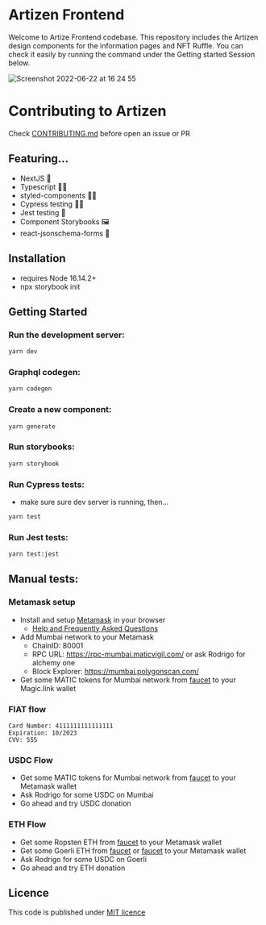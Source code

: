 # Artizen Frontend

Welcome to Artize Frontend codebase. This repository includes the Artizen design components for the information pages and NFT Ruffle. You can check it easily by running the command under the Getting started Session below.

![Screenshot 2022-06-22 at 16 24 55](https://user-images.githubusercontent.com/1488156/175069661-b0f6e6f0-2e3e-430f-9058-c1f5955e628d.png)

# Contributing to Artizen

Check [CONTRIBUTING.md](https://github.com/artizen-fund/artizen-frontend/blob/main/CONTRIBUTING.md) before open an issue or PR

## Featuring…

- NextJS 👷
- Typescript 🧑‍💻
- styled-components 💅🏻
- Cypress testing 🧑‍🏫
- Jest testing 🤪
- Component Storybooks 🖼
- react-jsonschema-forms 📝

## Installation

- requires Node 16.14.2+
- npx storybook init

## Getting Started

### Run the development server:

```bash
yarn dev
```

### Graphql codegen:

```bash
yarn codegen
```

### Create a new component:

```bash
yarn generate
```

### Run storybooks:

```bash
yarn storybook
```

### Run Cypress tests:

- make sure sure dev server is running, then…

```bash
yarn test
```

### Run Jest tests:

```bash
yarn test:jest
```

## Manual tests:

### Metamask setup

- Install and setup [Metamask](https://metamask.io/download/) in your browser
  - [Help and Frequently Asked Questions](https://metamask.io/faqs)
- Add Mumbai network to your Metamask
  - ChainID: 80001
  - RPC URL: https://rpc-mumbai.maticvigil.com/ or ask Rodrigo for alchemy one
  - Block Explorer: https://mumbai.polygonscan.com/
- Get some MATIC tokens for Mumbai network from [faucet](https://faucet.polygon.technology/) to your Magic.link wallet

### FIAT flow

```
Card Number: 4111111111111111
Expiration: 10/2023
CVV: 555
```

### USDC Flow

- Get some MATIC tokens for Mumbai network from [faucet](https://faucet.polygon.technology/) to your Metamask wallet
- Ask Rodrigo for some USDC on Mumbai
- Go ahead and try USDC donation

### ETH Flow

- Get some Ropsten ETH from [faucet](https://faucet.paradigm.xyz/) to your Metamask wallet
- Get some Goerli ETH from [faucet](https://goerlifaucet.com/) or [faucet](https://faucet.paradigm.xyz/) to your Metamask wallet
- Ask Rodrigo for some USDC on Goerli
- Go ahead and try ETH donation

## Licence

This code is published under [MIT licence](https://github.com/artizen-fund/artizen-frontend/blob/main/LICENSE.md)
